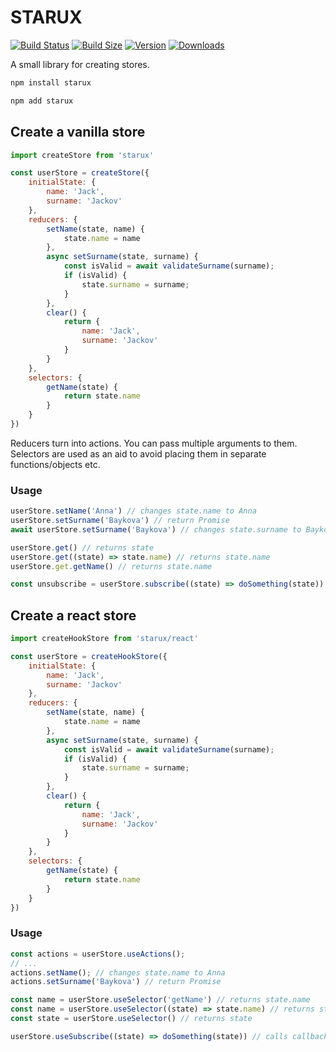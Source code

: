 # STARUX

[![Build Status](https://img.shields.io/github/actions/workflow/status/tokhichevsky/starux/npm-publish.yml?branch=master&style=flat)](https://github.com/pmndrs/starux/actions?query=workflow%3ALint)
[![Build Size](https://img.shields.io/bundlephobia/minzip/starux?label=bundle%20size&style=flat)](https://bundlephobia.com/result?p=starux)
[![Version](https://img.shields.io/npm/v/starux?style=flat)](https://www.npmjs.com/package/starux)
[![Downloads](https://img.shields.io/npm/dt/starux.svg?style=flat)](https://www.npmjs.com/package/starux)

A small library for creating stores.

```bash
npm install starux
```

```bash
npm add starux
```


## Create a vanilla store


```jsx
import createStore from 'starux'

const userStore = createStore({
    initialState: {
        name: 'Jack',
        surname: 'Jackov'
    },
    reducers: {
        setName(state, name) {
            state.name = name
        },
        async setSurname(state, surname) {
            const isValid = await validateSurname(surname);
            if (isValid) {
                state.surname = surname;
            }
        },
        clear() {
            return {
                name: 'Jack',
                surname: 'Jackov'
            }
        }
    },
    selectors: {
        getName(state) {
            return state.name
        }
    }
})
```

Reducers turn into actions. You can pass multiple arguments to them.
Selectors are used as an aid to avoid placing them in separate functions/objects etc.

### Usage

```jsx
userStore.setName('Anna') // changes state.name to Anna
userStore.setSurname('Baykova') // return Promise
await userStore.setSurname('Baykova') // changes state.surname to Baykova

userStore.get() // returns state
userStore.get((state) => state.name) // returns state.name
userStore.get.getName() // returns state.name

const unsubscribe = userStore.subscribe((state) => doSomething(state)) // calls callback every state changing
```

## Create a react store


```jsx
import createHookStore from 'starux/react'

const userStore = createHookStore({
    initialState: {
        name: 'Jack',
        surname: 'Jackov'
    },
    reducers: {
        setName(state, name) {
            state.name = name
        },
        async setSurname(state, surname) {
            const isValid = await validateSurname(surname);
            if (isValid) {
                state.surname = surname;
            }
        },
        clear() {
            return {
                name: 'Jack',
                surname: 'Jackov'
            }
        }
    },
    selectors: {
        getName(state) {
            return state.name
        }
    }
})
```

### Usage

```jsx
const actions = userStore.useActions();
// ...
actions.setName(); // changes state.name to Anna
actions.setSurname('Baykova') // return Promise
```
```jsx
const name = userStore.useSelector('getName') // returns state.name
const name = userStore.useSelector((state) => state.name) // returns state.name
const state = userStore.useSelector() // returns state
```

```jsx
userStore.useSubscribe((state) => doSomething(state)) // calls callback every state changing
```
